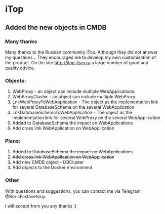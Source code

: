 # iTop
## Added the new objects in CMDB

### Many thanks

Many thanks to the Russian community iTop. Although they did not answer my questions... They encouraged me to develop my own customization of the product. On the site http://itop-itsm.ru a large number of good and quality advice.

### Objects:

1. WebProxy - an object can include multiple WebApplications.
2. WebProxyCluster - an object can include multiple WebProxy
3. LnkWebProxyToWebApplication - The object as the implementation link for several DatabaseSchema on the several WebApplication
4. LnkDatabaseSchemaToWebApplication - The object as the implementation link for several WebProxy on the several WebApplication
5. Added to DatabaseSchema the impact on WebApplications
6. Add cross link WebApplication on WebApplication

### Plans:

1. ~~Added to DatabaseSchema the impact on WebApplications~~
2. ~~Add cross link WebApplication on WebApplication~~
3. Add new CMDB object - DBCluster
4. Add objects to the Docker environment

### Other

With questions and suggestions, you can contact me via Telegram @BorisFastovetskiy.

I will accept from you any thanks :)
